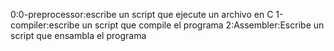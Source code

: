 0:0-preprocessor:escribe un script que ejecute un archivo en C
1-compiler:escribe un script que compile el programa
2:Assembler:Escribe un script que ensambla el programa 
